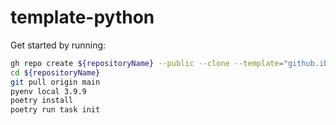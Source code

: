 # template-python

Get started by running:  
```sh
gh repo create ${repositoryName} --public --clone --template="github.ibm.com/GOTREASA/template-python"
cd ${repositoryName} 
git pull origin main
pyenv local 3.9.9
poetry install
poetry run task init
```
